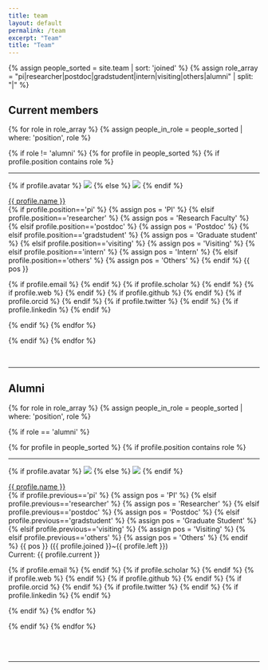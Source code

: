 ```yaml
---
title: team
layout: default
permalink: /team
excerpt: "Team"
title: "Team"
---
```


{% assign people_sorted = site.team | sort: 'joined'  %}
{% assign role_array = "pi|researcher|postdoc|gradstudent|intern|visiting|others|alumni" | split: "|" %}

<h2>Current members</h2>
<div style="align:left;">
{% for role in role_array %}
{% assign people_in_role = people_sorted | where: 'position', role %}

{% if role != 'alumni' %}
{% for profile in people_sorted %}
{% if profile.position contains role %}

<div class="list-item-people">
<hr>
<p class="list-post-title">
{% if profile.avatar %}
<a href="{{ site.url }}{{ site.baseurl }}{{ profile.url }}"><img class="profile-thumbnail"  src="{{ site.url }}{{site.baseurl}}/assets/images/member/{{profile.avatar}}"></a>
{% else %}
<a href="{{ site.url }}{{ site.baseurl }}{{ profile.url }}"><img class="profile-thumbnail"  src="{{ site.url }}{{site.baseurl}}/assets/images/member/bio.jpg"></a>
{% endif %}
</p>
<p>
<a class="name" href="{{ site.url }}{{ site.baseurl }}{{ profile.url }}">{{ profile.name }}</a>  
<br>
<span>
{% if profile.position=='pi' %}
{% assign pos = 'PI' %}
{% elsif profile.position=='researcher' %}
{% assign pos = 'Research Faculty' %}
{% elsif profile.position=='postdoc' %}
{% assign pos = 'Postdoc' %}
{% elsif profile.position=='gradstudent' %}
{% assign pos = 'Graduate student' %}
{% elsif profile.position=='visiting' %}
{% assign pos = 'Visiting' %}
{% elsif profile.position=='intern' %}
{% assign pos = 'Intern' %}
{% elsif profile.position=='others' %}
{% assign pos = 'Others' %}
{% endif %}
{{ pos }} 
<!-- {{ pos }} since {{ profile.joined }} -->
</span>  
</p>
<p style="text-align:left;">
{% if profile.email %}
<a href="mailto:{{ profile.email }}"><i class="fa fa-envelope fa-align-left fa-lg"></i></a> 
{% endif %}
{% if profile.scholar  %}
<a href="{{ profile.scholar }}"><i class="ai ai-google-scholar icon-align-left fa-lg" ></i></a>
{% endif %}
{% if profile.web %}
<a href="{{ profile.web }}"><i class="fa fa-globe fa-align-left fa-lg"></i></a> 
{% endif %}
{% if profile.github  %}
<a href="https://github.com/{{ profile.github }}"><i class="fa fa-github fa-align-left fa-lg"></i></a>
{% endif %}
{% if profile.orcid  %}
<a href="https://orcid.org/{{ profile.orcid }}"><i class="ai ai-orcid icon-align-left fa-lg" ></i></a> 
{% endif %}
{% if profile.twitter  %}
<a href="https://twitter.com/{{ profile.twitter }}"><i class="fa fa-twitter fa-align-left fa-lg"></i></a>
{% endif %}
{% if profile.linkedin  %}
<a href="https://www.linkedin.com/in/{{ profile.linkedin }}"><i class="fa fa-linkedin fa-align-left fa-lg"></i></a>
{% endif %}
</p>
</div>
{% endif %}
{% endfor %}

{% endif %}
{% endfor %}

</div>

<br>
<hr>

<h2>Alumni</h2>

{% for role in role_array %}
{% assign people_in_role = people_sorted | where: 'position', role %}

{% if role == 'alumni' %}

{% for profile in people_sorted %}
{% if profile.position contains role %}

<div class="list-item-people">
<hr>
<p class="list-post-title">
{% if profile.avatar %}
<a href="{{ site.url }}{{ site.baseurl }}{{ profile.url }}"><img class="profile-thumbnail"  src="{{ site.url }}{{site.baseurl}}/assets/images/member/{{profile.avatar}}"></a>
{% else %}
<a href="{{ site.url }}{{ site.baseurl }}{{ profile.url }}"><img class="profile-thumbnail"  src="{{ site.url }}{{site.baseurl}}/assets/images/member/bio.jpg"></a>
{% endif %}
</p>
<p>
<a class="name" href="{{ site.url }}{{ site.baseurl }}{{ profile.url }}">{{ profile.name }}</a> 
<br> 
<span>
{% if profile.previous=='pi' %}
{% assign pos = 'PI' %}
{% elsif profile.previous=='researcher' %}
{% assign pos = 'Researcher' %}
{% elsif profile.previous=='postdoc' %}
{% assign pos = 'Postdoc' %}
{% elsif profile.previous=='gradstudent' %}
{% assign pos = 'Graduate Student' %}
{% elsif profile.previous=='visiting' %}
{% assign pos = 'Visiting' %}
{% elsif profile.previous=='others' %}
{% assign pos = 'Others' %}
{% endif %}
{{ pos }} ({{ profile.joined }}~{{ profile.left }})
</span> 
<br>
Current: <span>{{ profile.current }}</span> 
</p>
<p style="text-align:left;">
{% if profile.email %}
<a href="mailto:{{ profile.email }}"><i class="fa fa-envelope fa-align-left fa-lg"></i></a> 
{% endif %}
{% if profile.scholar %}
<a href="{{ profile.scholar }}"><i class="ai ai-google-scholar icon-align-left fa-lg" ></i></a>
{% endif %}
{% if profile.web %}
<a href="{{ profile.web }}"><i class="fa fa-globe fa-align-left fa-lg"></i></a> 
{% endif %}
{% if profile.github  %}
<a href="https://github.com/{{ profile.github }}"><i class="fa fa-github fa-align-left fa-lg"></i></a>
{% endif %}
{% if profile.orcid %}
<a href="https://orcid.org/{{ profile.orcid }}"><i class="ai ai-orcid icon-align-left fa-lg" ></i></a> 
{% endif %}
{% if profile.twitter %}
<a href="https://twitter.com/{{ profile.twitter }}"><i class="fa fa-twitter fa-align-left fa-lg"></i></a>
{% endif %}
{% if profile.linkedin  %}
<a href="https://www.linkedin.com/in/{{ profile.linkedin }}"><i class="fa fa-linkedin fa-align-left fa-lg"></i></a>
{% endif %}
</p>
</div>    
{% endif %}
{% endfor %}

{% endif %}
{% endfor %}

<br><br>

<hr>


<!-- ## Former Members of DISP


| Name                        | Role                  | Year |
| --------------------------- | --------------------- | ---- |
| Steve Feller                | AWARE project manager |      |
| Leah Goldsmith              | group administrator   |      |
| Dr. Mehadi Hassan           |                       |      |
| Dr. Ruoyu Zhu               |                       |      |
| Dr. Daniel Marks            |                       |      |
| Dr. Joel Greenberg          | CAXI program leader   |      |
| Dr. Ken MacCabe             |                       |      |
| Paul Vosburgh               | instrument maker      |      |





 -->
